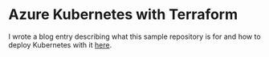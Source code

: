 # Azure Kubernetes with Terraform

I wrote a blog entry describing what this sample repository is for and how to deploy Kubernetes with it [here](http://blog.adron.me/articles/terraform-kubernetes-azure/).
